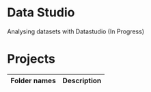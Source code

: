 # Data Studio
Analysing datasets with Datastudio (In Progress)

# Projects
|Folder names|Description| 
|---|---|
